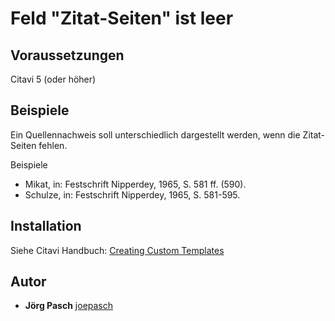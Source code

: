 # Feld "Zitat-Seiten" ist leer

## Voraussetzungen
Citavi 5 (oder höher)

## Beispiele
Ein Quellennachweis soll unterschiedlich dargestellt werden, wenn die Zitat-Seiten fehlen.

Beispiele
- Mikat, in: Festschrift Nipperdey, 1965, S. 581 ff. (590).
- Schulze, in: Festschrift Nipperdey, 1965, S. 581-595.

## Installation
Siehe Citavi Handbuch: [Creating Custom Templates](http://www.citavi.com/creating_custom_templates)

## Autor

* **Jörg Pasch** [joepasch](https://github.com/joepasch)
